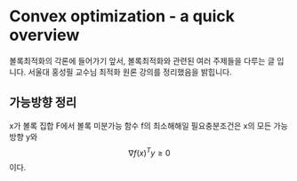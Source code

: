 # Convex optimization - a quick overview
볼록최적화의 각론에 들어가기 앞서, 볼록최적화와 관련된 여러 주제들을 다루는 글 입니다. 서울대 홍성필 교수님 최적화 원론 강의를 정리했음을 밝힙니다.
## 가능방향  정리
x가 볼록 집합 F에서 볼록 미분가능 함수 f의 최소해해일 필요충분조건은 x의 모든 가능방향 y와 
$$
\nabla{f(x)^T}y\ge0
$$
이다.



<!--stackedit_data:
eyJoaXN0b3J5IjpbMTYxMDIxMDA1MF19
-->